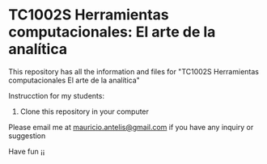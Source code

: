 # TC1002S Herramientas computacionales: El arte de la analítica

This repository has all the information and files for "TC1002S Herramientas computacionales El arte de la analítica"

Instrucction for my students:
1) Clone this repository in your computer

Please email me at mauricio.antelis@gmail.com if you have any inquiry or suggestion

Have fun ¡¡
